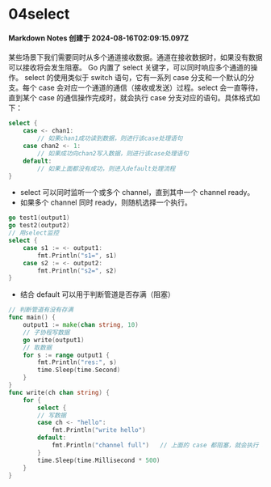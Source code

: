 # 04select

#### Markdown Notes 创建于 2024-08-16T02:09:15.097Z

某些场景下我们需要同时从多个通道接收数据。通道在接收数据时，如果没有数据可以接收将会发生阻塞。
Go 内置了 select 关键字，可以同时响应多个通道的操作。
select 的使用类似于 switch 语句，它有一系列 case 分支和一个默认的分支。每个 case 会对应一个通道的通信（接收或发送）过程。select 会一直等待，直到某个 case 的通信操作完成时，就会执行 case 分支对应的语句。具体格式如下：

```go
select {
    case <- chan1:
        // 如果chan1成功读到数据，则进行该case处理语句
    case chan2 <- 1:
        // 如果成功向chan2写入数据，则进行该case处理语句
    default:
        // 如果上面都没有成功，则进入default处理流程
}
```

-   select 可以同时监听一个或多个 channel，直到其中一个 channel ready。
-   如果多个 channel 同时 ready，则随机选择一个执行。

```go
go test1(output1)
go test2(output2)
// 用select监控
select {
    case s1 := <- output1:
        fmt.Println("s1=", s1)
    case s2 := <- output2:
        fmt.Println("s2=", s2)
}
```

-   结合 default 可以用于判断管道是否存满（阻塞）

```go
// 判断管道有没有存满
func main() {
	output1 := make(chan string, 10)
	// 子协程写数据
	go write(output1)
	// 取数据
	for s := range output1 {
		fmt.Println("res:", s)
		time.Sleep(time.Second)
	}
}
func write(ch chan string) {
	for {
		select {
		// 写数据
		case ch <- "hello":
			fmt.Println("write hello")
		default:
			fmt.Println("channel full")   // 上面的 case 都阻塞，就会执行 default
		}
		time.Sleep(time.Millisecond * 500)
	}
}

```
